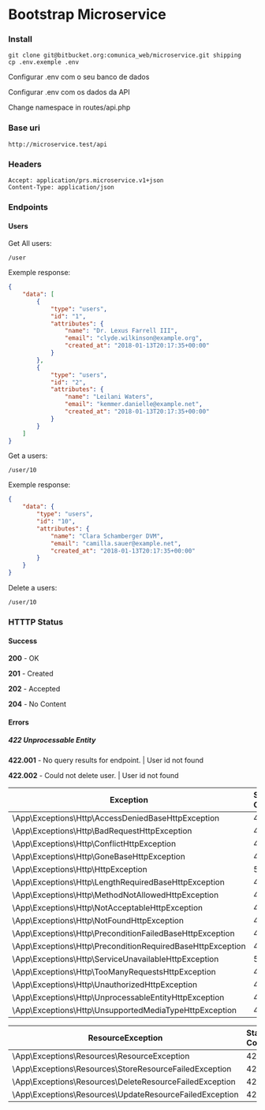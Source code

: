 # Bootstrap Microservice

### Install

```shell
git clone git@bitbucket.org:comunica_web/microservice.git shipping
cp .env.exemple .env
```

Configurar .env com o seu banco de dados

Configurar .env com os dados da API

Change namespace in routes/api.php

### Base uri 
```
http://microservice.test/api
```


### Headers
```
Accept: application/prs.microservice.v1+json
Content-Type: application/json
```

### Endpoints

#### Users

Get All users:
```
/user
```

Exemple response:
```json
{
    "data": [
        {
            "type": "users",
            "id": "1",
            "attributes": {
                "name": "Dr. Lexus Farrell III",
                "email": "clyde.wilkinson@example.org",
                "created_at": "2018-01-13T20:17:35+00:00"
            }
        },
        {
            "type": "users",
            "id": "2",
            "attributes": {
                "name": "Leilani Waters",
                "email": "kemmer.danielle@example.net",
                "created_at": "2018-01-13T20:17:35+00:00"
            }
        }
    ]
}
```

Get a users:
```
/user/10
```

Exemple response:
```json
{
    "data": {
        "type": "users",
        "id": "10",
        "attributes": {
            "name": "Clara Schamberger DVM",
            "email": "camilla.sauer@example.net",
            "created_at": "2018-01-13T20:17:35+00:00"
        }
    }
}
```

Delete a users:
```
/user/10
```

### HTTTP Status

#### Success

**200** - OK

**201** - Created

**202** - Accepted

**204** - No Content

#### Errors

##### 422 Unprocessable Entity
 
**422.001** - No query results for endpoint. | User id not found

**422.002** - Could not delete user. | User id not found


| Exception                                                 | Status Code   |
| ----------------------------------------------------------|:--------------|
| \App\Exceptions\Http\AccessDeniedBaseHttpException        | 403           |
| \App\Exceptions\Http\BadRequestHttpException              | 400           |
| \App\Exceptions\Http\ConflictHttpException                | 409           |
| \App\Exceptions\Http\GoneBaseHttpException                | 410           |
| \App\Exceptions\Http\HttpException                        | 500           |
| \App\Exceptions\Http\LengthRequiredBaseHttpException      | 411           |
| \App\Exceptions\Http\MethodNotAllowedHttpException        | 405           |
| \App\Exceptions\Http\NotAcceptableHttpException           | 403           |
| \App\Exceptions\Http\NotFoundHttpException                | 404           |
| \App\Exceptions\Http\PreconditionFailedBaseHttpException  | 412           |
| \App\Exceptions\Http\PreconditionRequiredBaseHttpException| 428           |
| \App\Exceptions\Http\ServiceUnavailableHttpException      | 503           |
| \App\Exceptions\Http\TooManyRequestsHttpException         | 429           |
| \App\Exceptions\Http\UnauthorizedHttpException            | 401           |
| \App\Exceptions\Http\UnprocessableEntityHttpException     | 422           |
| \App\Exceptions\Http\UnsupportedMediaTypeHttpException    | 415           |


| ResourceException                                         | Status Code   |
| ----------------------------------------------------------|:--------------|
| \App\Exceptions\Resources\ResourceException               | 422           |
| \App\Exceptions\Resources\StoreResourceFailedException    | 422           |
| \App\Exceptions\Resources\DeleteResourceFailedException   | 422           |
| \App\Exceptions\Resources\UpdateResourceFailedException   | 422           |